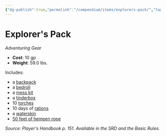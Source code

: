 ```yaml
---
{"dg-publish":true,"permalink":"/compendium/items/explorers-pack/","tags":["compendium/src/5e/phb","item/gear"]}
---
```


# Explorer's Pack
*Adventuring Gear*  

- **Cost**: 10 gp
- **Weight**: 59.0 lbs.

Includes:

- a [backpack](compendium/items/backpack.md)  
- a [bedroll](compendium/items/bedroll.md)  
- a [mess kit](compendium/items/mess-kit.md)  
- a [tinderbox](compendium/items/tinderbox.md)  
- 10 [torches](compendium/items/torch.md)  
- 10 days of [rations](compendium/items/rations-1-day.md)  
- a [waterskin](compendium/items/waterskin.md)  
- [50 feet of hempen rope](compendium/items/hempen-rope-50-feet.md)  

*Source: Player's Handbook p. 151. Available in the SRD and the Basic Rules.*